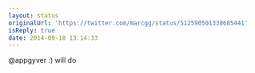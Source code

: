 ```yaml
---
layout: status
originalUrl: 'https://twitter.com/marcgg/status/512590501338685441'
isReply: true
date: 2014-09-18 13:14:33
---
```


@appgyver :) will do
